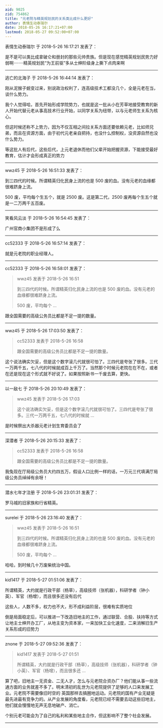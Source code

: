 ```yaml
---
aid: 9025
zid: 754862
title: "元老院与精英规划民的关系类比成什么更好"
author: 表情生动泰瑞尔
date: 2018-05-26 16:17:21+07:00
lastmod: 2018-05-27 09:52:00+07:00
---
```


表情生动泰瑞尔 于 2018-5-26 16:17:21 发表了：

是不是可以类比成拿破仑和册封的那些元帅贵族。但是现在感觉精英规划民势力好弱啊········精英规划民“为王前驱”多从士绅阶级身上撕下点肉来啊

---

逃亡的北海子 于 2018-5-26 16:44:14 发表了：

刚从泥猴子蜕变过来，别说政治权利了，连高级技术工都没几个，全是元老在当，谈什么势力。

我个人觉得哈，首先开始形成学院势力，也就是这一批从小在芳草地接受教育的新人开始代替元老从事高技术行业开始，以同学关系为纽带，以与元老师生关系为核心。

但这时候还称不上势力，因为不仅互相之间拉关系方面还要依赖元老，比如师兄弟，而且在资源方面，由于初代元老亲自把持，也没什么控制权，没资源自然也没什么势力。

等这批人有后代，这些后代，上元老退休而他们父辈开始把握资源，下能接受最好教育，估计才会形成真正的势力

---

wwz45 于 2018-5-26 16:51:33 发表了：

到三四代的时候。所谓精英归化民身上流的也是 500 废的血。没有元老的血缘都很难跻身上流。

500 废，平均每个生五个，就是 2500 废。这是第二代，2500 废再每个生五个就是一二万两千五百废。

---

笑看风云淡 于 2018-5-26 16:54:45 发表了：

广州官商小集团不是形成了么

---

cc52333 于 2018-5-26 16:57:14 发表了：

就是元老院的职业经理人。

---

cc52333 于 2018-5-26 16:58:01 发表了：

> wwz45 发表于 2018-5-26 16:51
>
> 到三四代的时候。所谓精英归化民身上流的也是 500 废的血。没有元老的血缘都很难跻身上流。
>
> 500 废，平均每个 ...

跟全国需要的高级公务员比都是不足一提的数量。

---

wwz45 于 2018-5-26 17:03:50 发表了：

> cc52333 发表于 2018-5-26 16:58
>
> 跟全国需要的高级公务员比都是不足一提的数量。

这个说法确实欠妥，但是这个数字滚几代就很可怕了。三四代是夸张了很多。三代一万两千五，七八代的时候就成百上千万了。当然那个时候元老院在在不在，或者在还是现在这个形式就不好说了。如果按照新书一千废去算，更快。

---

以一敌七 于 2018-5-26 20:10:49 发表了：

> wwz45 发表于 2018-5-26 17:03
>
> 这个说法确实欠妥，但是这个数字滚几代就很可怕了。三四代是夸张了很多。三代一万两千五，七八代的时候就 ...

是时候祭出大杀器元老计划生育委员会了

---

深潜者 于 2018-5-26 20:15:33 发表了：

> cc52333 发表于 2018-5-26 16:58
>
> 跟全国需要的高级公务员比都是不足一提的数量。

我兔现在厅局级公务员大约四五万，假设人口比例一样的话，一万元三代填满厅局级公务员绰绰有余呀！

---

潜水七年才注册 于 2018-5-26 23:01:31 发表了：

罗马城的旧家族和行省精英。

---

surelei 于 2018-5-26 23:16:40 发表了：

> wwz45 发表于 2018-5-26 16:51
>
> 到三四代的时候。所谓精英归化民身上流的也是 500 废的血。没有元老的血缘都很难跻身上流。
>
> 500 废，平均每个 ...

哈哈，到时候几十万废柴统治中国。

---

kid1417 于 2018-5-27 01:51:06 发表了：

所谓精英，大约就是行政干部（杨草），高级技师（张机器），科研学者（钟小英）、军官（杨增），而且很多还没有后代

这些人，人数不多，权力也不大，形不成利益阶层，很难有实质地位

倒是局面稳定后，可以推进一下改造旧地主的工作，通过联营、合股、扶持等方式让地主士绅开办工厂，从地主变为资本家，一来加快工业化速度，二来消解旧生产关系形成的旧势力

---

znone 于 2018-5-27 09:52:36 发表了：

> kid1417 发表于 2018-5-27 01:51
>
> 所谓精英，大约就是行政干部（杨草），高级技师（张机器），科研学者（钟小英）、军官（杨增），而且很多还 ...

算了吧，旧地主一无资金、二无人才，怎么与元老院合资办厂？他们能从事一些流通方面的业务就差不多了。明末清初的乱世为元老院提供了足够的人口来发展工业。元老院不需要像旧时空的 英国那样去搞圈地运动。元老院的国有产业无疑是最先进最有竞争力的。从产业发展的角度看，元老院已经不需要去动这些旧地主，他们就会慢慢地无声无息地破产、消亡。

个别元老可能会为了自己的私利和某些地主合作，但这影响不了整个社会发展。

---
